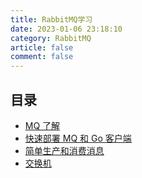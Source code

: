 ```yaml
---
title: RabbitMQ学习
date: 2023-01-06 23:18:10
category: RabbitMQ
article: false
comment: false
---
```


## 目录

-   [MQ 了解](1.mq-desc.md)
-   [快速部署 MQ 和 Go 客户端](2.deploy-struct-goclient.md)
-   [简单生产和消费消息](3.simple-pro-con-msg.md)
-   [交换机](4.exchange-demo.md)
